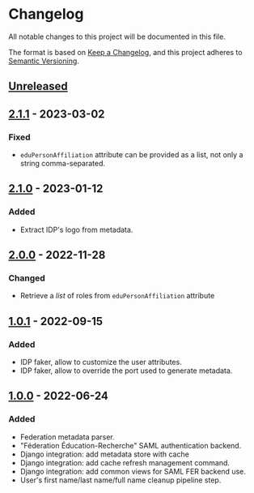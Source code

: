 # Changelog

All notable changes to this project will be documented in this file.

The format is based on
[Keep a Changelog](https://keepachangelog.com/en/1.0.0/),
and this project adheres to
[Semantic Versioning](https://semver.org/spec/v2.0.0.html).

## [Unreleased]

## [2.1.1] - 2023-03-02

### Fixed
- `eduPersonAffiliation` attribute can be provided as a list,
  not only a string comma-separated.

## [2.1.0] - 2023-01-12

### Added
- Extract IDP's logo from metadata.

## [2.0.0] - 2022-11-28

### Changed
- Retrieve a *list* of roles from `eduPersonAffiliation` attribute

## [1.0.1] - 2022-09-15

### Added
- IDP faker, allow to customize the user attributes.
- IDP faker, allow to override the port used to generate metadata.

## [1.0.0] - 2022-06-24

### Added
- Federation metadata parser.
- "Féderation Éducation-Recherche" SAML authentication backend.
- Django integration: add metadata store with cache
- Django integration: add cache refresh management command.
- Django integration: add common views for SAML FER backend use.
- User's first name/last name/full name cleanup pipeline step.

[unreleased]: https://github.com/openfun/social-edu-federation/compare/v2.1.1...main
[2.1.1]: https://github.com/openfun/social-edu-federation/compare/v2.1.0...v2.1.1
[2.1.0]: https://github.com/openfun/social-edu-federation/compare/v2.0.0...v2.1.0
[2.0.0]: https://github.com/openfun/social-edu-federation/compare/v1.0.1...v2.0.0
[1.0.1]: https://github.com/openfun/social-edu-federation/compare/v1.0.0...v1.0.1
[1.0.0]: https://github.com/openfun/social-edu-federation/compare/8d3b675d043e1e791ca78c3a0b2ba3f44635128e...v1.0.0
